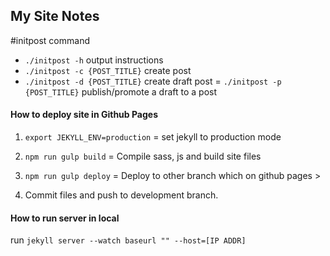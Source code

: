 ## My Site Notes

#initpost command
- `./initpost -h` output instructions
- `./initpost -c {POST_TITLE}` create post
- `./initpost -d {POST_TITLE}` create draft post
= `./initpost -p {POST_TITLE}` publish/promote a draft to a post

#### How to deploy site in Github Pages
1. `export JEKYLL_ENV=production` = set jekyll to production mode

2. `npm run gulp build` = Compile sass, js and build site files

3. `npm run gulp deploy` = Deploy to other branch which on github pages >

4. Commit files and push to development branch.


#### How to run server in local
run `jekyll server --watch baseurl "" --host=[IP ADDR]`
